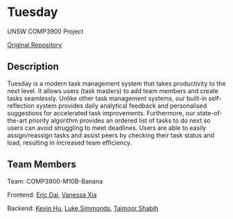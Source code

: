 # Tuesday

UNSW COMP3900 Project

[Original Repository](https://github.com/unsw-cse-comp3900-9900-22T3/capstone-project-comp3900-m10b-banana)

## Description

Tuesday is a modern task management system that takes productivity to the next level.
It allows users (task masters) to add team members and create tasks seamlessly.
Unlike other task management systems, our built-in self-reflection system provides daily analytical feedback and personalised suggestions for accelerated task improvements.
Furthermore, our state-of-the-art priority algorithm provides an ordered list of tasks to do next so users can avoid struggling to meet deadlines.
Users are able to easily assign/reassign tasks and assist peers by checking their task status and load, resulting in increased team efficiency.

## Team Members

Team: COMP3900-M10B-Banana

Frontend: [Eric Dai](https://github.com/EricccD567), [Vanessa Xia](https://github.com/nessa6)

Backend: [Kevin Hu](https://github.com/AnonymousAlligator), [Luke Simmonds](https://github.com/LukeSimmonds), [Taimoor Shabih](https://github.com/tshabih13)
